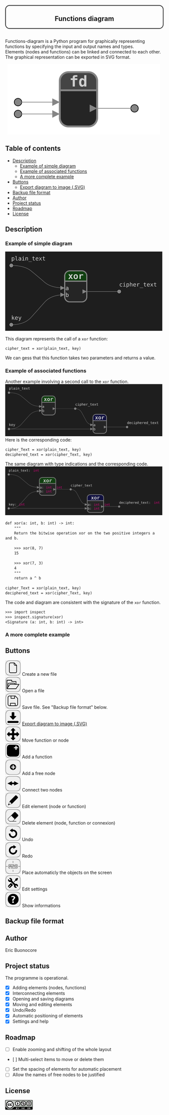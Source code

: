<div style="width:100%;border-collapse:separate;border:solid 2px;border-radius:14px;">
  <div style="text-align: center; vertical-align: middle;"><h2>Functions diagram</h2></div>
</div>
<br>

Functions-diagram is a Python program for graphically representing functions by specifying the input and output names and types.  
Elements (nodes and functions) can be linked and connected to each other.   
The graphical representation can be exported in SVG format.  
 
<div style="text-align: center">
    <a href="https://github.com/ebuonocore/functions_diagram">
        <img src="readme/assets/logo_fd_dark_bckgd.svg">
    </a>
</div>


## Table of contents
* [Description](#description)
  * [Example of simple diagram](#example-of-simple-diagram)
  * [Example of associated functions](#example-of-associated-functions)
  * [A more complete example](#a-more-complete-example)
* [Buttons](#buttons)
  * [Export diagram to image (.SVG)](readme/export_SVG.md)
* [Backup file format](#backup-file-format)
* [Author](#author)
* [Project status](#project-status)
* [Roadmap](#roadmap)
* [License](#license)

## Description
### Example of simple diagram
![example_XOR_simple_encryption](/readme/assets/example_XOR_simple_encryption.svg)  

This diagram represents the call of a <code>xor</code> function:  
```{python} 
cipher_text = xor(plain_text, key)
```
We can gess that this function takes two parameters and returns a value.
### Example of associated functions  
Another example involving a second call to the <code>xor</code> function.  
![example_XOR_decryption](/readme/assets/example_XOR_decryption.svg)  
Here is the corresponding code:
```{python} 
cipher_Text = xor(plain_text, key)
deciphered_text = xor(cipher_Text, key)
```

The same diagram with type indications and the corresponding code.  
![example_XOR_decryption](/readme/assets/example_XOR_decryption_type_hints.svg)  

```{python} 
def xor(a: int, b: int) -> int:
    """
    Return the bitwise operation xor on the two positive integers a and b.

    >>> xor(8, 7)
    15

    >>> xor(7, 3)
    4
    """
    return a ^ b

cipher_Text = xor(plain_text, key)
deciphered_text = xor(cipher_Text, key)
```

The code and diagram are consistent with the signature of the <code>xor</code> function.  
```{python} 
>>> import inspect
>>> inspect.signature(xor)
<Signature (a: int, b: int) -> int>
```

### A more complete example


## Buttons
![new](/images/new.png) Create a new file  
![open](/images/open.png) Open a file  
![save](/images/save.png) Save file. See "Backup file format" below.    
![export](/images/export.png) [Export diagram to image (.SVG)](readme/export_SVG.md)  
![move](/images/move.png) Move function or node  
![add_function](/images/add_function.png) Add a function  
![add_node](/images/add_node.png) Add a free node  
![add_link](/images/add_link.png) Connect two nodes  
![edit](/images/edit.png) Edit element (node or function)  
![erase](/images/erase.png) Delete element (node, function or connexion)  
![undo](/images/undo.png) Undo  
![redo](/images/redo.png) Redo  
![auto](/images/auto.png) Place automaticly the objects on the screen  
![configuration](/images/configuration.png) Edit settings  
![information](/images/information.png) Show informations  

## Backup file format


## Author
Eric Buonocore

## Project status
The programme is operational.
- [x] Adding elements (nodes, functions)
- [x] Interconnecting elements
- [x] Opening and saving diagrams
- [x] Moving and editing elements
- [x] Undo/Redo
- [x] Automatic positioning of elements
- [x] Settings and help

## Roadmap
- [ ] Enable zooming and shifting of the whole layout 
- [ ] Multi-select items to move or delete them
- [ ] Set the spacing of elements for automatic placement
- [ ] Allow the names of free nodes to be justified

## License

![licence-by-nc-sa](/images/licence-by-nc-sa.png)